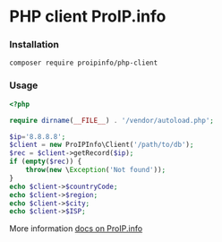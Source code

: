 # PHP client ProIP.info

### Installation

```composer log
composer require proipinfo/php-client
```

### Usage
```php
<?php

require dirname(__FILE__) . '/vendor/autoload.php';

$ip='8.8.8.8';
$client = new ProIPInfo\Client('/path/to/db');
$rec = $client->getRecord($ip);
if (empty($rec)) {
    throw(new \Exception('Not found'));
}
echo $client->$countryCode;
echo $client->$region;
echo $client->$city;
echo $client->$ISP;
```

More information
[docs on ProIP.info](https://proip.info/docs/php-client)
